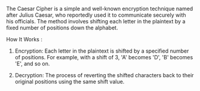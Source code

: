 The Caesar Cipher is a simple and well-known encryption technique named after Julius Caesar, who reportedly used it to communicate securely with his officials. 
The method involves shifting each letter in the plaintext by a fixed number of positions down the alphabet.

How It Works :

  1. Encryption: Each letter in the plaintext is shifted by a specified number of positions. For example, with a shift of 3, 'A' becomes 'D', 'B' becomes 'E', and so on.
  
  2. Decryption: The process of reverting the shifted characters back to their original positions using the same shift value.
